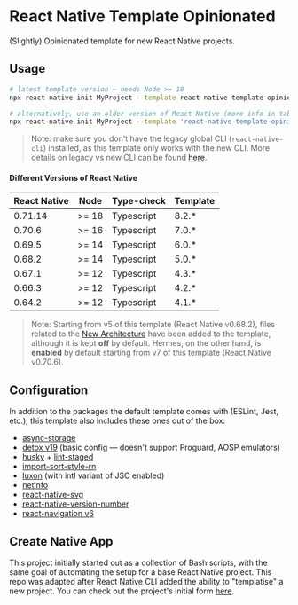 # React Native Template Opinionated

(Slightly) Opinionated template for new React Native projects.

## Usage

```sh
# latest template version — needs Node >= 18
npx react-native init MyProject --template react-native-template-opinionated

# alternatively, use an older version of React Native (more info in table below)
npx react-native init MyProject --template 'react-native-template-opinionated@3.5.*'
```

> Note: make sure you don't have the legacy global CLI (`react-native-cli`) installed,
> as this template only works with the new CLI. More details on legacy vs new CLI can
> be found [here](https://github.com/react-native-community/cli/blob/master/docs/init.md).

#### Different Versions of React Native

| React Native | Node  | Type-check | Template |
| ------------ | ----- | ---------- | -------- |
| 0.71.14      | >= 18 | Typescript | 8.2.\*   |
| 0.70.6       | >= 16 | Typescript | 7.0.\*   |
| 0.69.5       | >= 14 | Typescript | 6.0.\*   |
| 0.68.2       | >= 14 | Typescript | 5.0.\*   |
| 0.67.1       | >= 12 | Typescript | 4.3.\*   |
| 0.66.3       | >= 12 | Typescript | 4.2.\*   |
| 0.64.2       | >= 12 | Typescript | 4.1.\*   |

> Note: Starting from v5 of this template (React Native v0.68.2), files related to
> the [New Architecture](https://reactnative.dev/blog/2022/03/30/version-068#opting-in-to-the-new-architecture)
> have been added to the template, although it is kept **off** by default. Hermes,
> on the other hand, is **enabled** by default starting from v7 of this template
> (React Native v0.70.6).

## Configuration

In addition to the packages the default template comes with (ESLint, Jest, etc.),
this template also includes these ones out of the box:

- [async-storage](https://github.com/react-native-async-storage/async-storage)
- [detox v19](https://github.com/wix/Detox) (basic config — doesn't support Proguard, AOSP emulators)
- [husky](https://github.com/typicode/husky) + [lint-staged](https://github.com/okonet/lint-staged)
- [import-sort-style-rn](https://github.com/nictar/import-sort-style-rn)
- [luxon](https://github.com/moment/luxon) (with intl variant of JSC enabled)
- [netinfo](https://github.com/react-native-netinfo/react-native-netinfo)
- [react-native-svg](https://github.com/react-native-svg/react-native-svg)
- [react-native-version-number](https://github.com/APSL/react-native-version-number)
- [react-navigation v6](https://github.com/react-navigation/react-navigation)

## Create Native App

This project initially started out as a collection of Bash scripts, with the same
goal of automating the setup for a base React Native project. This repo was adapted
after React Native CLI added the ability to "templatise" a new project. You can check
out the project's initial form [here](https://github.com/nictar/create-native-app/tree/v1.0.0).
